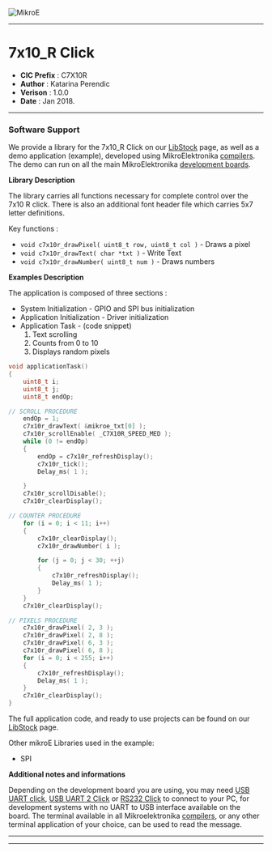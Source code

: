 ![MikroE](http://www.mikroe.com/img/designs/beta/logo_small.png)

---

# 7x10_R Click

- **CIC Prefix**  : C7X10R
- **Author**      : Katarina Perendic
- **Verison**     : 1.0.0
- **Date**        : Jan 2018.

---

### Software Support

We provide a library for the 7x10_R Click on our [LibStock](https://libstock.mikroe.com/projects/view/1582/7x10-r-click) 
page, as well as a demo application (example), developed using MikroElektronika 
[compilers](http://shop.mikroe.com/compilers). The demo can run on all the main 
MikroElektronika [development boards](http://shop.mikroe.com/development-boards).

**Library Description**

The library carries all functions necessary for complete control over the 7x10 R click. 
There is also an additional font header file which carries 5x7 letter definitions.

Key functions :

- ``` void c7x10r_drawPixel( uint8_t row, uint8_t col ) ``` - Draws a pixel
- ``` void c7x10r_drawText( char *txt ) ``` - Write Text
- ``` void c7x10r_drawNumber( uint8_t num ) ``` - Draws numbers

**Examples Description**

The application is composed of three sections :

- System Initialization - GPIO and SPI bus initialization
- Application Initialization - Driver initialization
- Application Task - (code snippet)
  1. Text scrolling
  2. Counts from 0 to 10
  3. Displays random pixels


```.c
void applicationTask()
{
    uint8_t i;
    uint8_t j;
    uint8_t endOp;

// SCROLL PROCEDURE
    endOp = 1;
    c7x10r_drawText( &mikroe_txt[0] );
    c7x10r_scrollEnable( _C7X10R_SPEED_MED );
    while (0 != endOp)
    {
        endOp = c7x10r_refreshDisplay();
        c7x10r_tick();
        Delay_ms( 1 );

    }
    c7x10r_scrollDisable();
    c7x10r_clearDisplay();

// COUNTER PROCEDURE
    for (i = 0; i < 11; i++)
    {
        c7x10r_clearDisplay();
        c7x10r_drawNumber( i );

        for (j = 0; j < 30; ++j)
        {
            c7x10r_refreshDisplay();
            Delay_ms( 1 );
        }
    }
    c7x10r_clearDisplay();

// PIXELS PROCEDURE
    c7x10r_drawPixel( 2, 3 );
    c7x10r_drawPixel( 2, 8 );
    c7x10r_drawPixel( 6, 3 );
    c7x10r_drawPixel( 6, 8 );
    for (i = 0; i < 255; i++)
    {
        c7x10r_refreshDisplay();
        Delay_ms( 1 );
    }
    c7x10r_clearDisplay();
}
```

The full application code, and ready to use projects can be found on our 
[LibStock](https://libstock.mikroe.com/projects/view/1582/7x10-r-click) page.

Other mikroE Libraries used in the example:

- SPI

**Additional notes and informations**

Depending on the development board you are using, you may need 
[USB UART click](http://shop.mikroe.com/usb-uart-click), 
[USB UART 2 Click](http://shop.mikroe.com/usb-uart-2-click) or 
[RS232 Click](http://shop.mikroe.com/rs232-click) to connect to your PC, for 
development systems with no UART to USB interface available on the board. The 
terminal available in all Mikroelektronika 
[compilers](http://shop.mikroe.com/compilers), or any other terminal application 
of your choice, can be used to read the message.

---
---

